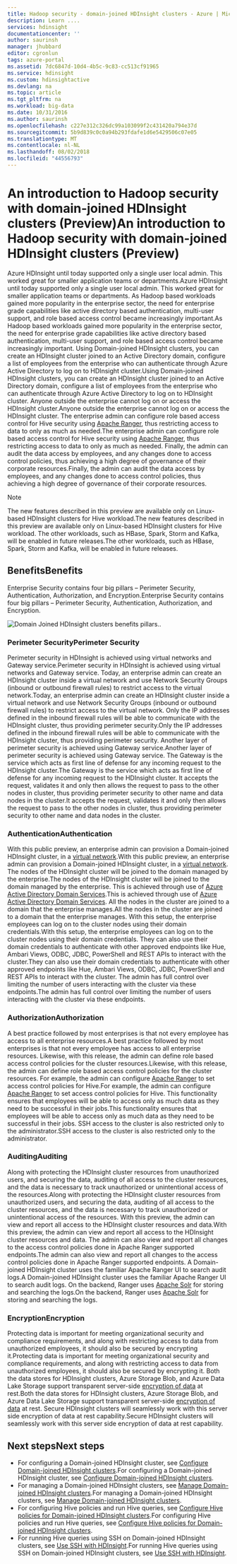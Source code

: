 ```yaml
---
title: Hadoop security - domain-joined HDInsight clusters - Azure | Microsoft Docs
description: Learn ....
services: hdinsight
documentationcenter: ''
author: saurinsh
manager: jhubbard
editor: cgronlun
tags: azure-portal
ms.assetid: 7dc6847d-10d4-4b5c-9c83-cc513cf91965
ms.service: hdinsight
ms.custom: hdinsightactive
ms.devlang: na
ms.topic: article
ms.tgt_pltfrm: na
ms.workload: big-data
ms.date: 10/31/2016
ms.author: saurinsh
ms.openlocfilehash: c227e312c326dc99a103099f2c431420a794e37d
ms.sourcegitcommit: 5b9d839c0c0a94b293fdafe1d6e5429506c07e05
ms.translationtype: MT
ms.contentlocale: nl-NL
ms.lasthandoff: 08/02/2018
ms.locfileid: "44556793"
---
```

# <a name="an-introduction-to-hadoop-security-with-domain-joined-hdinsight-clusters-preview"></a><span data-ttu-id="7ed70-103">An introduction to Hadoop security with domain-joined HDInsight clusters (Preview)</span><span class="sxs-lookup"><span data-stu-id="7ed70-103">An introduction to Hadoop security with domain-joined HDInsight clusters (Preview)</span></span>

<span data-ttu-id="7ed70-104">Azure HDInsight until today supported only a single user local admin. This worked great for smaller application teams or departments.</span><span class="sxs-lookup"><span data-stu-id="7ed70-104">Azure HDInsight until today supported only a single user local admin. This worked great for smaller application teams or departments.</span></span> <span data-ttu-id="7ed70-105">As Hadoop based workloads gained more popularity in the enterprise sector, the need for enterprise grade capabilities like active directory based authentication, multi-user support, and role based access control became increasingly important.</span><span class="sxs-lookup"><span data-stu-id="7ed70-105">As Hadoop based workloads gained more popularity in the enterprise sector, the need for enterprise grade capabilities like active directory based authentication, multi-user support, and role based access control became increasingly important.</span></span> <span data-ttu-id="7ed70-106">Using Domain-joined HDInsight clusters, you can create an HDInsight cluster joined to an Active Directory domain, configure a list of employees from the enterprise who can authenticate through Azure Active Directory to log on to HDInsight cluster.</span><span class="sxs-lookup"><span data-stu-id="7ed70-106">Using Domain-joined HDInsight clusters, you can create an HDInsight cluster joined to an Active Directory domain, configure a list of employees from the enterprise who can authenticate through Azure Active Directory to log on to HDInsight cluster.</span></span> <span data-ttu-id="7ed70-107">Anyone outside the enterprise cannot log on or access the HDInsight cluster.</span><span class="sxs-lookup"><span data-stu-id="7ed70-107">Anyone outside the enterprise cannot log on or access the HDInsight cluster.</span></span> <span data-ttu-id="7ed70-108">The enterprise admin can configure role based access control for Hive security using [Apache Ranger](http://hortonworks.com/apache/ranger/), thus restricting access to data to only as much as needed.</span><span class="sxs-lookup"><span data-stu-id="7ed70-108">The enterprise admin can configure role based access control for Hive security using [Apache Ranger](http://hortonworks.com/apache/ranger/), thus restricting access to data to only as much as needed.</span></span> <span data-ttu-id="7ed70-109">Finally, the admin can audit the data access by employees, and any changes done to access control policies, thus achieving a high degree of governance of their corporate resources.</span><span class="sxs-lookup"><span data-stu-id="7ed70-109">Finally, the admin can audit the data access by employees, and any changes done to access control policies, thus achieving a high degree of governance of their corporate resources.</span></span>

> [!NOTE]
> <span data-ttu-id="7ed70-110">The new features described in this preview are available only on Linux-based HDInsight clusters for Hive workload.</span><span class="sxs-lookup"><span data-stu-id="7ed70-110">The new features described in this preview are available only on Linux-based HDInsight clusters for Hive workload.</span></span> <span data-ttu-id="7ed70-111">The other workloads, such as HBase, Spark, Storm and Kafka, will be enabled in future releases.</span><span class="sxs-lookup"><span data-stu-id="7ed70-111">The other workloads, such as HBase, Spark, Storm and Kafka, will be enabled in future releases.</span></span>
>
>

## <a name="benefits"></a><span data-ttu-id="7ed70-112">Benefits</span><span class="sxs-lookup"><span data-stu-id="7ed70-112">Benefits</span></span>
<span data-ttu-id="7ed70-113">Enterprise Security contains four big pillars – Perimeter Security, Authentication, Authorization, and Encryption.</span><span class="sxs-lookup"><span data-stu-id="7ed70-113">Enterprise Security contains four big pillars – Perimeter Security, Authentication, Authorization, and Encryption.</span></span>

![Domain Joined HDInsight clusters benefits pillars](https://docstestmedia1.blob.core.windows.net/azure-media/articles/hdinsight/media/hdinsight-domain-joined-introduction/hdinsight-domain-joined-four-pillars.png)<span data-ttu-id="7ed70-115">.</span><span class="sxs-lookup"><span data-stu-id="7ed70-115">.</span></span>

### <a name="perimeter-security"></a><span data-ttu-id="7ed70-116">Perimeter Security</span><span class="sxs-lookup"><span data-stu-id="7ed70-116">Perimeter Security</span></span>
<span data-ttu-id="7ed70-117">Perimeter security in HDInsight is achieved using virtual networks and Gateway service.</span><span class="sxs-lookup"><span data-stu-id="7ed70-117">Perimeter security in HDInsight is achieved using virtual networks and Gateway service.</span></span> <span data-ttu-id="7ed70-118">Today, an enterprise admin can create an HDInsight cluster inside a virtual network and use Network Security Groups (inbound or outbound firewall rules) to restrict access to the virtual network.</span><span class="sxs-lookup"><span data-stu-id="7ed70-118">Today, an enterprise admin can create an HDInsight cluster inside a virtual network and use Network Security Groups (inbound or outbound firewall rules) to restrict access to the virtual network.</span></span> <span data-ttu-id="7ed70-119">Only the IP addresses defined in the inbound firewall rules will be able to communicate with the HDInsight cluster, thus providing perimeter security.</span><span class="sxs-lookup"><span data-stu-id="7ed70-119">Only the IP addresses defined in the inbound firewall rules will be able to communicate with the HDInsight cluster, thus providing perimeter security.</span></span> <span data-ttu-id="7ed70-120">Another layer of perimeter security is achieved using Gateway service.</span><span class="sxs-lookup"><span data-stu-id="7ed70-120">Another layer of perimeter security is achieved using Gateway service.</span></span> <span data-ttu-id="7ed70-121">The Gateway is the service which acts as first line of defense for any incoming request to the HDInsight cluster.</span><span class="sxs-lookup"><span data-stu-id="7ed70-121">The Gateway is the service which acts as first line of defense for any incoming request to the HDInsight cluster.</span></span> <span data-ttu-id="7ed70-122">It accepts the request, validates it and only then allows the request to pass to the other nodes in cluster, thus providing perimeter security to other name and data nodes in the cluster.</span><span class="sxs-lookup"><span data-stu-id="7ed70-122">It accepts the request, validates it and only then allows the request to pass to the other nodes in cluster, thus providing perimeter security to other name and data nodes in the cluster.</span></span>

### <a name="authentication"></a><span data-ttu-id="7ed70-123">Authentication</span><span class="sxs-lookup"><span data-stu-id="7ed70-123">Authentication</span></span>
<span data-ttu-id="7ed70-124">With this public preview, an enterprise admin can provision a Domain-joined HDInsight cluster, in a [virtual network](https://azure.microsoft.com/services/virtual-network/).</span><span class="sxs-lookup"><span data-stu-id="7ed70-124">With this public preview, an enterprise admin can provision a Domain-joined HDInsight cluster, in a [virtual network](https://azure.microsoft.com/services/virtual-network/).</span></span> <span data-ttu-id="7ed70-125">The nodes of the HDInsight cluster will be joined to the domain managed by the enterprise.</span><span class="sxs-lookup"><span data-stu-id="7ed70-125">The nodes of the HDInsight cluster will be joined to the domain managed by the enterprise.</span></span> <span data-ttu-id="7ed70-126">This is achieved through use of [Azure Active Directory Domain Services](../active-directory-domain-services/active-directory-ds-overview.md).</span><span class="sxs-lookup"><span data-stu-id="7ed70-126">This is achieved through use of [Azure Active Directory Domain Services](../active-directory-domain-services/active-directory-ds-overview.md).</span></span> <span data-ttu-id="7ed70-127">All the nodes in the cluster are joined to a domain that the enterprise manages.</span><span class="sxs-lookup"><span data-stu-id="7ed70-127">All the nodes in the cluster are joined to a domain that the enterprise manages.</span></span> <span data-ttu-id="7ed70-128">With this setup, the enterprise employees can log on to the cluster nodes using their domain credentials.</span><span class="sxs-lookup"><span data-stu-id="7ed70-128">With this setup, the enterprise employees can log on to the cluster nodes using their domain credentials.</span></span> <span data-ttu-id="7ed70-129">They can also use their domain credentials to authenticate with other approved endpoints like Hue, Ambari Views, ODBC, JDBC, PowerShell and REST APIs to interact with the cluster.</span><span class="sxs-lookup"><span data-stu-id="7ed70-129">They can also use their domain credentials to authenticate with other approved endpoints like Hue, Ambari Views, ODBC, JDBC, PowerShell and REST APIs to interact with the cluster.</span></span> <span data-ttu-id="7ed70-130">The admin has full control over limiting the number of users interacting with the cluster via these endpoints.</span><span class="sxs-lookup"><span data-stu-id="7ed70-130">The admin has full control over limiting the number of users interacting with the cluster via these endpoints.</span></span>

### <a name="authorization"></a><span data-ttu-id="7ed70-131">Authorization</span><span class="sxs-lookup"><span data-stu-id="7ed70-131">Authorization</span></span>
<span data-ttu-id="7ed70-132">A best practice followed by most enterprises is that not every employee has access to all enterprise resources.</span><span class="sxs-lookup"><span data-stu-id="7ed70-132">A best practice followed by most enterprises is that not every employee has access to all enterprise resources.</span></span> <span data-ttu-id="7ed70-133">Likewise, with this release, the admin can define role based access control policies for the cluster resources.</span><span class="sxs-lookup"><span data-stu-id="7ed70-133">Likewise, with this release, the admin can define role based access control policies for the cluster resources.</span></span> <span data-ttu-id="7ed70-134">For example, the admin can configure [Apache Ranger](http://hortonworks.com/apache/ranger/) to set access control policies for Hive.</span><span class="sxs-lookup"><span data-stu-id="7ed70-134">For example, the admin can configure [Apache Ranger](http://hortonworks.com/apache/ranger/) to set access control policies for Hive.</span></span> <span data-ttu-id="7ed70-135">This functionality ensures that employees will be able to access only as much data as they need to be successful in their jobs.</span><span class="sxs-lookup"><span data-stu-id="7ed70-135">This functionality ensures that employees will be able to access only as much data as they need to be successful in their jobs.</span></span> <span data-ttu-id="7ed70-136">SSH access to the cluster is also restricted only to the administrator.</span><span class="sxs-lookup"><span data-stu-id="7ed70-136">SSH access to the cluster is also restricted only to the administrator.</span></span>

### <a name="auditing"></a><span data-ttu-id="7ed70-137">Auditing</span><span class="sxs-lookup"><span data-stu-id="7ed70-137">Auditing</span></span>
<span data-ttu-id="7ed70-138">Along with protecting the HDInsight cluster resources from unauthorized users, and securing the data, auditing of all access to the cluster resources, and the data is necessary to track unauthorized or unintentional access of the resources.</span><span class="sxs-lookup"><span data-stu-id="7ed70-138">Along with protecting the HDInsight cluster resources from unauthorized users, and securing the data, auditing of all access to the cluster resources, and the data is necessary to track unauthorized or unintentional access of the resources.</span></span> <span data-ttu-id="7ed70-139">With this preview, the admin can view and report all access to the HDInsight cluster resources and data.</span><span class="sxs-lookup"><span data-stu-id="7ed70-139">With this preview, the admin can view and report all access to the HDInsight cluster resources and data.</span></span> <span data-ttu-id="7ed70-140">The admin can also view and report all changes to the access control policies done in Apache Ranger supported endpoints.</span><span class="sxs-lookup"><span data-stu-id="7ed70-140">The admin can also view and report all changes to the access control policies done in Apache Ranger supported endpoints.</span></span> <span data-ttu-id="7ed70-141">A Domain-joined HDInsight cluster uses the familiar Apache Ranger UI to search audit logs.</span><span class="sxs-lookup"><span data-stu-id="7ed70-141">A Domain-joined HDInsight cluster uses the familiar Apache Ranger UI to search audit logs.</span></span> <span data-ttu-id="7ed70-142">On the backend, Ranger uses [Apache Solr](http://hortonworks.com/apache/solr/) for storing and searching the logs.</span><span class="sxs-lookup"><span data-stu-id="7ed70-142">On the backend, Ranger uses [Apache Solr](http://hortonworks.com/apache/solr/) for storing and searching the logs.</span></span>

### <a name="encryption"></a><span data-ttu-id="7ed70-143">Encryption</span><span class="sxs-lookup"><span data-stu-id="7ed70-143">Encryption</span></span>
<span data-ttu-id="7ed70-144">Protecting data is important for meeting organizational security and compliance requirements, and along with restricting access to data from unauthorized employees, it should also be secured by encrypting it.</span><span class="sxs-lookup"><span data-stu-id="7ed70-144">Protecting data is important for meeting organizational security and compliance requirements, and along with restricting access to data from unauthorized employees, it should also be secured by encrypting it.</span></span> <span data-ttu-id="7ed70-145">Both the data stores for HDInsight clusters, Azure Storage Blob, and Azure Data Lake Storage support transparent server-side [encryption of data](../storage/storage-service-encryption.md) at rest.</span><span class="sxs-lookup"><span data-stu-id="7ed70-145">Both the data stores for HDInsight clusters, Azure Storage Blob, and Azure Data Lake Storage support transparent server-side [encryption of data](../storage/storage-service-encryption.md) at rest.</span></span> <span data-ttu-id="7ed70-146">Secure HDInsight clusters will seamlessly work with this server side encryption of data at rest capability.</span><span class="sxs-lookup"><span data-stu-id="7ed70-146">Secure HDInsight clusters will seamlessly work with this server side encryption of data at rest capability.</span></span>

## <a name="next-steps"></a><span data-ttu-id="7ed70-147">Next steps</span><span class="sxs-lookup"><span data-stu-id="7ed70-147">Next steps</span></span>
* <span data-ttu-id="7ed70-148">For configuring a Domain-joined HDInsight cluster, see [Configure Domain-joined HDInsight clusters](hdinsight-domain-joined-configure.md).</span><span class="sxs-lookup"><span data-stu-id="7ed70-148">For configuring a Domain-joined HDInsight cluster, see [Configure Domain-joined HDInsight clusters](hdinsight-domain-joined-configure.md).</span></span>
* <span data-ttu-id="7ed70-149">For managing a Domain-joined HDInsight clusters, see [Manage Domain-joined HDInsight clusters](hdinsight-domain-joined-manage.md).</span><span class="sxs-lookup"><span data-stu-id="7ed70-149">For managing a Domain-joined HDInsight clusters, see [Manage Domain-joined HDInsight clusters](hdinsight-domain-joined-manage.md).</span></span>
* <span data-ttu-id="7ed70-150">For configuring Hive policies and run Hive queries, see [Configure Hive policies for Domain-joined HDInsight clusters](hdinsight-domain-joined-run-hive.md).</span><span class="sxs-lookup"><span data-stu-id="7ed70-150">For configuring Hive policies and run Hive queries, see [Configure Hive policies for Domain-joined HDInsight clusters](hdinsight-domain-joined-run-hive.md).</span></span>
* <span data-ttu-id="7ed70-151">For running Hive queries using SSH on Domain-joined HDInsight clusters, see [Use SSH with HDInsight](hdinsight-hadoop-linux-use-ssh-unix.md#domainjoined).</span><span class="sxs-lookup"><span data-stu-id="7ed70-151">For running Hive queries using SSH on Domain-joined HDInsight clusters, see [Use SSH with HDInsight](hdinsight-hadoop-linux-use-ssh-unix.md#domainjoined).</span></span>


